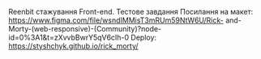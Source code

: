 Reenbit стажування Front-end. Тестове завдання
Посилання на макет: https://www.figma.com/file/wsndIMMisT3mRUm59NtW6U/Rick-
and-Morty-(web-responsive)-(Community)?node-id=0%3A1&amp;t=zXvvbBwrY5qV6cIh-0
Deploy: https://styshchyk.github.io/rick_morty/

